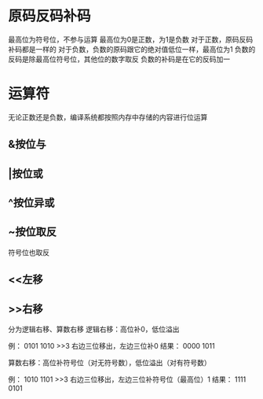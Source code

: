 # 原码反码补码
最高位为符号位，不参与运算
最高位为0是正数，为1是负数
对于正数，原码反码补码都是一样的
对于负数，负数的原码跟它的绝对值低位一样，最高位为1
负数的反码是除最高位符号位，其他位的数字取反
负数的补码是在它的反码加一
# 运算符
无论正数还是负数，编译系统都按照内存中存储的内容进行位运算
## &按位与

## |按位或

## ^按位异或

## ~按位取反
符号位也取反

## <<左移

## \>>右移
分为逻辑右移、算数右移
逻辑右移：高位补0，低位溢出

例：
0101 1010   >>3
右边三位移出，左边三位补0
结果： 0000 1011

算数右移：高位补符号位（对无符号数），低位溢出（对有符号数）

例：
1010 1101   >>3
右边三位移出，左边三位补符号位（最高位）1
结果： 1111 0101